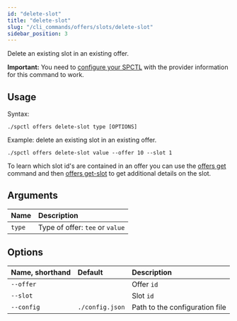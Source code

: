 ```yaml
---
id: "delete-slot"
title: "delete-slot"
slug: "/cli_commands/offers/slots/delete-slot"
sidebar_position: 3
---
```


Delete an existing slot in an existing offer.

**Important:** You need to [configure your SPCTL](/developers/cli_guides/configuring#for-providers) with the provider information for this command to work.

## Usage

Syntax:

```
./spctl offers delete-slot type [OPTIONS]
```

Example: delete an existing slot in an existing offer.

```
./spctl offers delete-slot value --offer 10 --slot 1
```

To learn which slot id's are contained in an offer you can use the [offers get](/developers/cli_commands/offers/offers/get) command and then [offers get-slot](/developers/cli_commands/offers/slots/get-slot) to get additional details on the slot.

## Arguments

| **Name** | **Description**                 |
|:---------|:--------------------------------|
| `type`   | Type of offer: `tee` or `value` |

## Options

| **Name, shorthand** | **Default**     | **Description**                |
|:--------------------|:----------------|:-------------------------------|
| `--offer`           |                 | Offer `id`                     |
| `--slot`            |                 | Slot `id`                      |
| `--config`          | `./config.json` | Path to the configuration file |